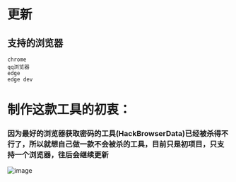 # 更新

## 支持的浏览器
```
chrome
qq浏览器
edge
edge dev
```

# 制作这款工具的初衷：
### 因为最好的浏览器获取密码的工具(HackBrowserData)已经被杀得不行了，所以就想自己做一款不会被杀的工具，目前只是初项目，只支持一个浏览器，往后会继续更新
![image](https://user-images.githubusercontent.com/46450756/216616100-ef50405c-ea51-4f8a-8668-f731342bdfb7.png)
